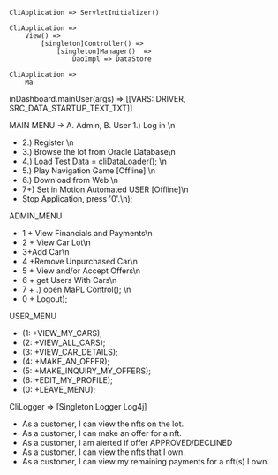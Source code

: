

```agsl
CliApplication => ServletInitializer()

CliApplication => 
    View() => 
        [singleton]Controller() => 
            [singleton]Manager()  => 
                DaoImpl => DataStore

CliApplication =>
    Ma
```

inDashboard.mainUser(args) => [[VARS: DRIVER, SRC_DATA_STARTUP_TEXT_TXT]]

MAIN MENU -> A. Admin, B. User
1.) Log in \n
+ 2.) Register  \n
+ 3.) Browse the lot from Oracle Database\n
+ 4.) Load Test Data =  cliDataLoader(); \n
+ 5.) Play Navigation Game [Offline] \n
+ 6.) Download from Web \n
+  7+) Set in Motion Automated USER [Offline]\n
+ Stop Application, press '0'.\n);


ADMIN_MENU 
* 1 + View Financials and Payments\n
* 2 + View Car Lot\n
* 3+Add Car\n
* 4 +Remove Unpurchased Car\n
* 5 + View and/or Accept Offers\n
* 6 + get Users With Cars\n
* 7 + .) open MaPL Control(); \n
* 0 + Logout);

USER_MENU
* (1: +VIEW_MY_CARS);
* (2: +VIEW_ALL_CARS);
* (3: +VIEW_CAR_DETAILS);
* (4: +MAKE_AN_OFFER);
* (5: +MAKE_INQUIRY_MY_OFFERS);
* (6: +EDIT_MY_PROFILE);
* (0: +LEAVE_MENU);




CliLogger => [Singleton Logger Log4j]
* As a customer, I can view the nfts on the lot. 
* As a customer, I can make an offer for a nft. 
* As a customer, I am alerted if offer APPROVED/DECLINED
* As a customer, I can view the nfts that I own. 
* As a customer, I can view my remaining payments for a nft(s) I own.